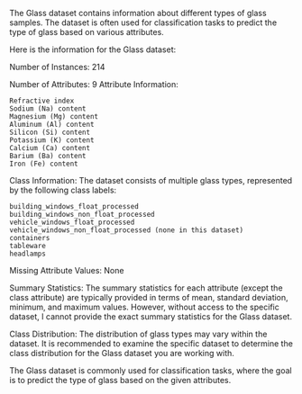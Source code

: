 The Glass dataset contains information about different types of glass samples. The dataset is often used for classification tasks to predict the type of glass based on various attributes.

Here is the information for the Glass dataset:

Number of Instances: 214

Number of Attributes: 9 
Attribute Information:

    Refractive index
    Sodium (Na) content
    Magnesium (Mg) content
    Aluminum (Al) content
    Silicon (Si) content
    Potassium (K) content
    Calcium (Ca) content
    Barium (Ba) content
    Iron (Fe) content

Class Information:
The dataset consists of multiple glass types, represented by the following class labels:

    building_windows_float_processed
    building_windows_non_float_processed
    vehicle_windows_float_processed
    vehicle_windows_non_float_processed (none in this dataset)
    containers
    tableware
    headlamps

Missing Attribute Values: None

Summary Statistics:
The summary statistics for each attribute (except the class attribute) are typically provided in terms of mean, standard deviation, minimum, and maximum values. However, without access to the specific dataset, I cannot provide the exact summary statistics for the Glass dataset.

Class Distribution:
The distribution of glass types may vary within the dataset. It is recommended to examine the specific dataset to determine the class distribution for the Glass dataset you are working with.

The Glass dataset is commonly used for classification tasks, where the goal is to predict the type of glass based on the given attributes.
